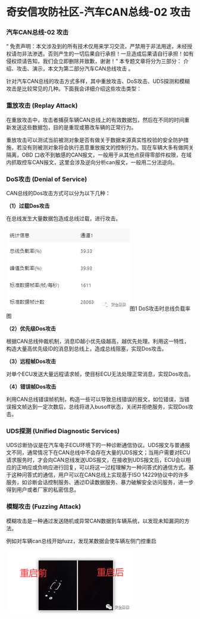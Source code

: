 

# 奇安信攻防社区-汽车CAN总线-02 攻击

### 汽车CAN总线-02 攻击

“ 免责声明：本文涉及到的所有技术仅用来学习交流，严禁用于非法用途，未经授权请勿非法渗透。否则产生的一切后果自行承担！一旦造成后果请自行承担！如有侵权烦请告知，我们会立即删除并致歉，谢谢！” 本专题文章将分为三部分： 介绍、攻击、演示，本文为第二部分汽车CAN总线攻击 。

针对汽车CAN总线的攻击方式多样，其中重放攻击、DoS攻击、UDS探测和模糊攻击是比较常见的几种。下面我会详细介绍这些攻击类型：

### **重放攻击 (Replay Attack)**

在重放攻击中，攻击者捕获车辆CAN总线上的有效数据包，然后在不同的时间重新发送这些数据包，目的是重现或篡改车辆的正常行为。

重放攻击可以测试当前被测对象是否有做关于数据来源真实性校验的安全防护措施，若没有则被测对象将会执行恶意重放报文的控制行为。现在车辆大多有做网关隔离，OBD 口收不到敏感的CAN报文，一般用于从其他点获得零部件权限，在域内抓取控车CAN报文，这里会涉及逆向分析can报文，一般用二分法逆向。

### **DoS攻击 (Denial of Service)**

CAN总线的Dos攻击方式可以分为以下几种：

**（1）过载Dos攻击**

在总线发生大量数据包造成总线过载，进行攻击。

![图片](assets/1704441595-393f16a5454f9bf19ca98ac246a045e5.png)图1 DoS攻击时总线负载率图

**（2）优先级Dos攻击**

根据CAN总线仲裁机制，消息ID越小优先级越高，越优先处理。利用这一特性，构造大量高优先级ID的消息到总线上，造成总线阻塞，实现Dos攻击。

**（3）远程帧Dos攻击**

对单个ECU发送大量远程请求帧，使目标ECU无法处理正常消息，实现Dos攻击。

**（4）错误帧Dos攻击**

利用CAN总线错误帧机制，构造一些可以导致总线错误的报文，如位错误，当错误报文帧达到一定次数后，总线将进入busoff状态，关闭并拒绝服务，实现Dos攻击。

### **UDS探测 (Unified Diagnostic Services)**

UDS诊断协议是在汽车电子ECU环境下的一种诊断通信协议。UDS报文与普通报文不同，通常情况下在CAN总线中不会存在大量的UDS报文；当用户需要对ECU请求服务时，才会向CAN总线发送UDS报文，在接收到UDS报文后，ECU会以相应的正响应或负响应进行回复，可以将这一过程理解为一种问答式的通信方式。基于这种问答式的通信，用户可以在CAN总线上实现基于ISO 14229协议中的许多服务，如诊断会话控制服务、通过ID读数据服务、暴力破解安全访问服务，进一步得到用户或者厂家的私密信息。

### **模糊攻击 (Fuzzing Attack)**

模糊攻击是一种通过发送随机或异常CAN数据到车辆系统，以发现未知漏洞的方法。

例如对车辆can总线开始fuzz，发现某数据会使车辆左侧门控重启

![图片](assets/1704441595-75ae69f0246c09a5923cbdd167c81030.png)
